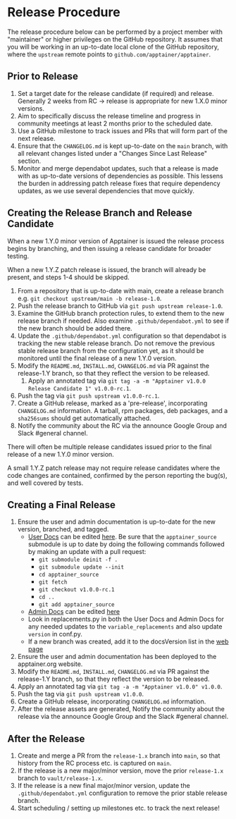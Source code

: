# Release Procedure

The release procedure below can be performed by a project member with
"maintainer" or higher privileges on the GitHub repository. It assumes
that you will be working in an up-to-date local clone of the GitHub
repository, where the `upstream` remote points to
`github.com/apptainer/apptainer`.

## Prior to Release

1. Set a target date for the release candidate (if required) and release.
   Generally 2 weeks from RC -> release is appropriate for new 1.X.0 minor
   versions.
1. Aim to specifically discuss the release timeline and progress in community
   meetings at least 2 months prior to the scheduled date.
1. Use a GitHub milestone to track issues and PRs that will form part of the
   next release.
1. Ensure that the `CHANGELOG.md` is kept up-to-date on the `main` branch,
   with all relevant changes listed under a "Changes Since Last Release"
   section.
1. Monitor and merge dependabot updates, such that a release is made with as
   up-to-date versions of dependencies as possible. This lessens the burden in
   addressing patch release fixes that require dependency updates, as we use
   several dependencies that move quickly.

## Creating the Release Branch and Release Candidate

When a new 1.Y.0 minor version of Apptainer is issued the release
process begins by branching, and then issuing a release candidate for
broader testing.

When a new 1.Y.Z patch release is issued, the branch will already be present,
and steps 1-4 should be skipped.

1. From a repository that is up-to-date with main, create a release
   branch e.g. `git checkout upstream/main -b release-1.0`.
1. Push the release branch to GitHub via `git push upstream release-1.0`.
1. Examine the GitHub branch protection rules, to extend them to the
   new release branch if needed.  Also examine `.github/dependabot.yml`
   to see if the new branch should be added there.
1. Update the `.github/dependabot.yml` configuration so that dependabot is
   tracking the new stable release branch. Do not remove the previous stable
   release branch from the configuration yet, as it should be monitored until
   the final release of a new 1.Y.0 version.
1. Modify the `README.md`, `INSTALL.md`, `CHANGELOG.md` via PR against
   the release-1.Y branch, so that they reflect the version to be released.
   1. Apply an annotated tag via `git tag -a -m "Apptainer v1.0.0
      Release Candidate 1" v1.0.0-rc.1`.
1. Push the tag via `git push upstream v1.0.0-rc.1`.
1. Create a GitHub release, marked as a 'pre-release', incorporating
   `CHANGELOG.md` information.  A tarball, rpm packages, deb packages,
   and a `sha256sums` should get automatically attached.
1. Notify the community about the RC via the announce Google Group and
   Slack #general channel.

There will often be multiple release candidates issued prior to the final
release of a new 1.Y.0 minor version.

A small 1.Y.Z patch release may not require release candidates where the code
changes are contained, confirmed by the person reporting the bug(s), and well
covered by tests.

## Creating a Final Release

1. Ensure the user and admin documentation is up-to-date for the new
   version, branched, and tagged.
   - [User Docs](https://apptainer.org/docs/user/main/) can be
     edited [here](https://github.com/apptainer/apptainer-userdocs).
     Be sure that the `apptainer_source` submodule is up to date by
     doing the following commands followed by making an update with
     a pull request:
      - `git submodule deinit -f .`
      - `git submodule update --init`
      - `cd apptainer_source`
      - `git fetch`
      - `git checkout v1.0.0-rc.1`
      - `cd ..`
      - `git add apptainer_source`
   - [Admin Docs](https://apptainer.org/docs/admin/main/) can be
     edited [here](https://github.com/apptainer/apptainer-admindocs)
   - Look in replacements.py in both the User Docs and Admin Docs for
     any needed updates to the `variable_replacements` and also update
     `version` in conf.py.
   - If a new branch was created, add it to the docsVersion list in the
     [web page](https://github.com/apptainer/apptainer.org/blob/master/src/pages/docs.js)
1. Ensure the user and admin documentation has been deployed to the
   apptainer.org website.
1. Modify the `README.md`, `INSTALL.md`, `CHANGELOG.md` via PR against
   the release-1.Y branch, so that they reflect the version to be released.
1. Apply an annotated tag via `git tag -a -m "Apptainer v1.0.0" v1.0.0`.
1. Push the tag via `git push upstream v1.0.0`.
1. Create a GitHub release, incorporating `CHANGELOG.md` information.
1. After the release assets are generated, Notify the community about the
   release via the announce Google Group and the Slack #general channel.

## After the Release

1. Create and merge a PR from the `release-1.x` branch into `main`, so that
   history from the RC process etc. is captured on `main`.
1. If the release is a new major/minor version, move the prior `release-1.x`
   branch to `vault/release-1.x`.
1. If the release is a new final major/minor version, update the
   `.github/dependabot.yml` configuration to remove the prior stable release
   branch.
1. Start scheduling / setting up milestones etc. to track the next release!
